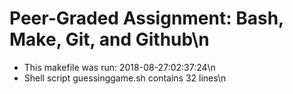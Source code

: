 # Peer-Graded Assignment: Bash, Make, Git, and Github\n
* This makefile was run: 2018-08-27:02:37:24\n
* Shell script guessinggame.sh contains 32 lines\n
